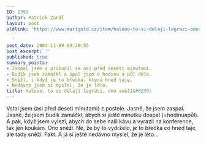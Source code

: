 ```yaml
---
ID: 1392
author: Patrick Zandl
layout: post
oldlink: 'https://www.marigold.cz/item/halooo-to-si-delaji-legraci-ono-snezi

  '
post_date: 2004-11-09 09:30:55
post_excerpt: ''
published: true
summary_points:
- Zaspal jsem a probudil se asi před deseti minutami.
- Budík jsem zamáčkl a spal jsem o hodinu a půl déle.
- Sněží, i když je to břečka, která hned taje.
- Nedávno jsem si myslel, že je léto.
title: Halooo, to si dělají legraci, ono sněží&#8230;
---
```


<p>
Vstal jsem (asi před deseti minutami) z postele. Jasně, že jsem zaspal. Jasně, že jsem budík zamáčkl, abych si ještě minutku dospal (=hodinuapůl). A pak, když jsem vylezl, abych do sebe nalil kávu a vyrazil na konference, tak jen koukám. Ono sněží. Né, že by to vydrželo, je to břečka co hned taje, ale tady sněží. Fakt. A já si ještě nedávno myslel, že je léto&#8230;
</p>